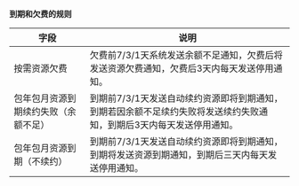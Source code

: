**到期和欠费的规则**

字段|说明
------|------
按需资源欠费|欠费前7/3/1天系统发送余额不足通知，欠费后将发送资源欠费通知，欠费后3天内每天发送停用通知。
包年包月资源到期续约失败（余额不足）|到期前7/3/1天发送自动续约资源即将到期通知，到期若因余额不足续约失败将发送续约失败通知，到期后3天内每天发送停用通知。
包年包月资源到期（不续约）|到期前7/3/1天发送自动续约资源即将到期通知，到期将发送资源到期通知，到期后三天内每天发送停用通知。
